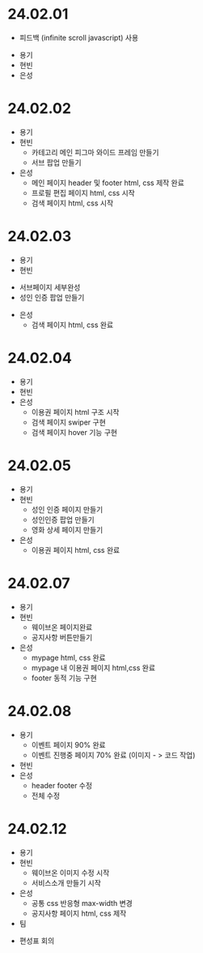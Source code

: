 # 24.02.01
- 피드백 (infinite scroll javascript) 사용
* 용기
* 현빈
* 은성
# 24.02.02
* 용기
* 현빈
    - 카테고리  메인 피그마 와이드 프레임 만들기
    - 서브 팝업 만들기
* 은성
    - 메인 페이지 header 및 footer html, css 제작 완료
    - 프로필 편집 페이지 html, css 시작
    - 검색 페이지 html, css 시작
# 24.02.03
* 용기
* 현빈
- 서브페이지 세부완성
- 성인 인증 팝업 만들기 
* 은성
    - 검색 페이지 html, css 완료
# 24.02.04
* 용기
* 현빈
* 은성
    - 이용권 페이지 html 구조 시작
    - 검색 페이지 swiper 구현
    - 검색 페이지 hover 기능 구현
# 24.02.05
* 용기
* 현빈
    - 성인 인증 페이지 만들기
    -  성인인증 팝업 만들기
    -  영화 상세 페이지 만들기
* 은성
    - 이용권 페이지 html, css 완료
# 24.02.07
* 용기
* 현빈 
    - 웨이브온 페이지완료
    - 공지사항 버튼만들기
* 은성
    - mypage html, css 완료
    - mypage 내 이용권 페이지 html,css 완료
    - footer 동적 기능 구현
# 24.02.08
* 용기 
    - 이벤트 페이지 90% 완료
    - 이벤트 진행중 페이지 70% 완료 (이미지 - > 코드 작업)
* 현빈
* 은성
    - header footer 수정
    - 전체 수정
# 24.02.12
* 용기
* 현빈
    - 웨이브온 이미지 수정 시작
    - 서비스소개 만들기 시작
* 은성
    - 공통 css 반응형 max-width 변경
    - 공지사항 페이지 html, css 제작
*  팀 
 - 편성표 회의